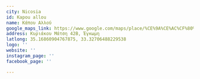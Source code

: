 ```yaml
---
city: Nicosia
id: Kapou allou
name: Κάπου Αλλού
google_maps_link: https://www.google.com/maps/place/%CE%9A%CE%AC%CF%80%CE%BF%CF%85+%CE%91%CE%BB%CE%BB%CE%BF%CF%8D+-+Teatro+Angelico/@35.1684512,33.3249191,17z/data=!3m1!4b1!4m6!3m5!1s0x14de1b6453cb2b01:0x2070e574131c39c2!8m2!3d35.1684512!4d33.3271078!16s%2Fg%2F11tmkfdq4t
address: Κυριάκου Μάτση 42Β, Έγκωμη
latlong: 35.16860904767875, 33.32706488229538
logo: ''
website: ''
instagram_page: ''
facebook_page: ''

---
```

